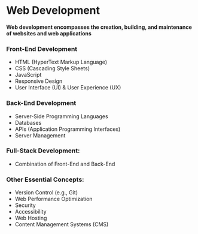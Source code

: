 # Web Development
**Web development encompasses the creation, building, and maintenance of websites and web applications**

### Front-End Development
- HTML (HyperText Markup Language)
- CSS (Cascading Style Sheets)
- JavaScript
- Responsive Design
- User Interface (UI) & User Experience (UX)

### Back-End Development
- Server-Side Programming Languages
- Databases
- APIs (Application Programming Interfaces)
- Server Management

### Full-Stack Development:
- Combination of Front-End and Back-End

### Other Essential Concepts:
- Version Control (e.g., Git)
- Web Performance Optimization
- Security
- Accessibility
- Web Hosting
- Content Management Systems (CMS)